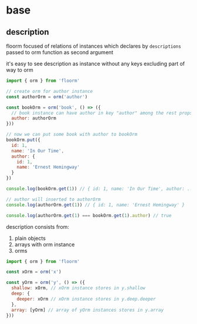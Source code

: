 # base

## description

floorm focused of relations of instances which declares by `descriptions` passed to orm function as second argument

it's easy to see description as instance without any keys excluding part of way to orm

```js
import { orm } from 'floorm'

// create orm for author instance
const authorOrm = orm('author')

const bookOrm = orm('book', () => ({
  // book instance can have author in key "author" among the rest props
  author: authorOrm
}))

// now we can put some book with author to bookOrm
bookOrm.put({
  id: 1,
  name: 'In Our Time',
  author: {
    id: 1,
    name: 'Ernest Hemingway'
  }
})

console.log(bookOrm.get(1)) // { id: 1, name: 'In Our Time', author: ... }

// author will inserted to authorOrm
console.log(authorOrm.get(1)) // { id: 1, name: 'Ernest Hemingway' }

console.log(authorOrm.get(1) === bookOrm.get(1).author) // true
```

description consists from:

1. plain objects
2. arrays with orm instance
3. orms

```js
import { orm } from 'floorm'

const xOrm = orm('x')

const yOrm = orm('y', () => ({
  shallow: xOrm, // xOrm instance stores in y.shallow
  deep: {
    deeper: xOrm // xOrm instance stores in y.deep.deeper
  },
  array: [yOrm] // array of yOrm instances stores in y.array
}))
```



